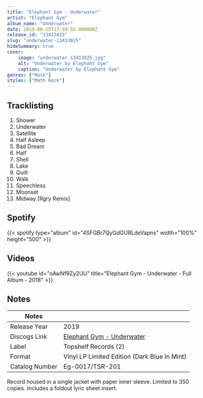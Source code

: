 ```yaml
---
title: "Elephant Gym - Underwater"
artist: "Elephant Gym"
album_name: "Underwater"
date: 2019-08-15T17:59:55.000000Z
release_id: "13413825"
slug: "underwater-13413825"
hideSummary: true
cover:
    image: "underwater-13413825.jpg"
    alt: "Underwater by Elephant Gym"
    caption: "Underwater by Elephant Gym"
genres: ["Rock"]
styles: ["Math Rock"]
---
```


## Tracklisting
1. Shower
2. Underwater
3. Satellite
4. Half Asleep
5. Bad Dream
6. Half
7. Shell
8. Lake
9. Quilt
10. Walk
11. Speechless
12. Moonset
13. Midway [Rgry Remix]


## Spotify
{{< spotify type="album" id="4SFGBr7QyGdGURLdeVapns" width="100%" height="500" >}}



## Videos
{{< youtube id="oAwNf9Zy2UU" title="Elephant Gym - Underwater - Full Album - 2018" >}}

## Notes
| Notes          |             |
| ---------------| ----------- |
| Release Year   | 2019 |
| Discogs Link   | [Elephant Gym - Underwater](https://www.discogs.com/release/13413825-Elephant-Gym-Underwater) |
| Label          | Topshelf Records (2) |
| Format         | Vinyl LP Limited Edition (Dark Blue In Mint) |
| Catalog Number | Eg-0017/TSR-201 |

Record housed in a single jacket with paper inner sleeve.  Limited to 350 copies. Includes a foldout lyric sheet insert.
